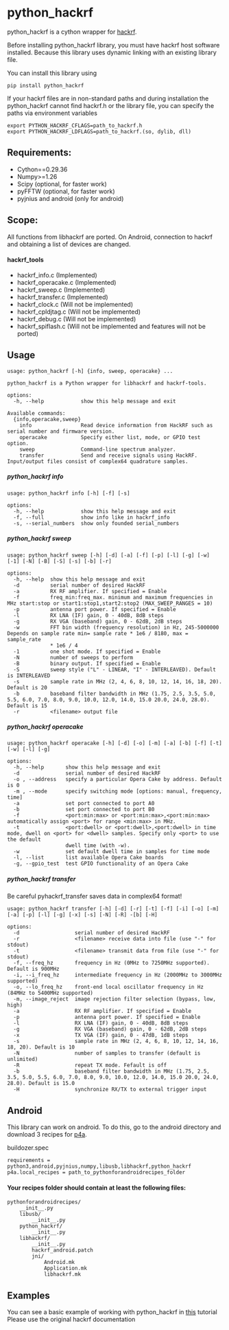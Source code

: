 # python_hackrf

python_hackrf is a cython wrapper for [hackrf](https://github.com/greatscottgadgets/hackrf).

Before installing python_hackrf library, you must have hackrf host software installed. Because this library uses dynamic linking with an existing library file.

You can install this library using
```
pip install python_hackrf
```

If your hackrf files are in non-standard paths and during installation the python_hackrf cannot find hackrf.h or the library file, you can specify the paths via environment variables
```
export PYTHON_HACKRF_CFLAGS=path_to_hackrf.h
export PYTHON_HACKRF_LDFLAGS=path_to_hackrf.(so, dylib, dll)
```

## Requirements:
* Cython==0.29.36
* Numpy>=1.26
* Scipy (optional, for faster work)
* pyFFTW (optional, for faster work)
* pyjnius and android (only for android)


## Scope:
All functions from libhackrf are ported. On Android, connection to hackrf and obtaining a list of devices are changed.

#### hackrf_tools
* hackrf_info.c (Implemented)
* hackrf_operacake.c (Implemented)
* hackrf_sweep.c (Implemented)
* hackrf_transfer.c (Implemented)
* hackrf_clock.c (Will not be implemented)
* hackrf_cpldjtag.c (Will not be implemented)
* hackrf_debug.c (Will not be implemented)
* hackrf_spiflash.c (Will not be implemented and features will not be ported)

## Usage
```
usage: python_hackrf [-h] {info, sweep, operacake} ...

python_hackrf is a Python wrapper for libhackrf and hackrf-tools.

options:
  -h, --help            show this help message and exit

Available commands:
  {info,operacake,sweep}
    info                Read device information from HackRF such as serial number and firmware version.
    operacake           Specify either list, mode, or GPIO test option.
    sweep               Command-line spectrum analyzer.
    transfer            Send and receive signals using HackRF. Input/output files consist of complex64 quadrature samples.
```
##### python_hackrf info
```
usage: python_hackrf info [-h] [-f] [-s]

options:
  -h, --help            show this help message and exit
  -f, --full            show info like in hackrf_info
  -s, --serial_numbers  show only founded serial_numbers
```
##### python_hackrf sweep
```
usage: python_hackrf sweep [-h] [-d] [-a] [-f] [-p] [-l] [-g] [-w] [-1] [-N] [-B] [-S] [-s] [-b] [-r]

options:
  -h, --help  show this help message and exit
  -d          serial number of desired HackRF
  -a          RX RF amplifier. If specified = Enable
  -f          freq_min:freq_max. minimum and maximum frequencies in MHz start:stop or start1:stop1,start2:stop2 (MAX_SWEEP_RANGES = 10)
  -p          antenna port power. If specified = Enable
  -l          RX LNA (IF) gain, 0 - 40dB, 8dB steps
  -g          RX VGA (baseband) gain, 0 - 62dB, 2dB steps
  -w          FFT bin width (frequency resolution) in Hz, 245-5000000 Depends on sample rate min= sample rate * 1e6 / 8180, max = sample_rate
              * 1e6 / 4
  -1          one shot mode. If specified = Enable
  -N          number of sweeps to perform
  -B          binary output. If specified = Enable
  -S          sweep style ("L" - LINEAR, "I" - INTERLEAVED). Default is INTERLEAVED
  -s          sample rate in MHz (2, 4, 6, 8, 10, 12, 14, 16, 18, 20). Default is 20
  -b          baseband filter bandwidth in MHz (1.75, 2.5, 3.5, 5.0, 5.5, 6.0, 7.0, 8.0, 9.0, 10.0, 12.0, 14.0, 15.0 20.0, 24.0, 28.0). Default is 15
  -r          <filename> output file
```
##### python_hackrf operacake
```
usage: python_hackrf operacake [-h] [-d] [-o] [-m] [-a] [-b] [-f] [-t] [-w] [-l] [-g]

options:
  -h, --help       show this help message and exit
  -d               serial number of desired HackRF
  -o , --address   specify a particular Opera Cake by address. Default is 0
  -m , --mode      specify switching mode [options: manual, frequency, time]
  -a               set port connected to port A0
  -b               set port connected to port B0
  -f               <port:min:max> or <port:min:max>,<port:min:max> automatically assign <port> for range <min:max> in MHz.
  -t               <port:dwell> or <port:dwell>,<port:dwell> in time mode, dwell on <port> for <dwell> samples. Specify only <port> to use the default
                   dwell time (with -w).
  -w               set default dwell time in samples for time mode
  -l, --list       list available Opera Cake boards
  -g, --gpio_test  test GPIO functionality of an Opera Cake
```
##### python_hackrf transfer
Be careful pyhackrf_transfer saves data in complex64 format!
```
usage: python_hackrf transfer [-h] [-d] [-r] [-t] [-f] [-i] [-o] [-m] [-a] [-p] [-l] [-g] [-x] [-s] [-N] [-R] -[b] [-H]

options:
  -d                  serial number of desired HackRF
  -r                  <filename> receive data into file (use "-" for stdout)
  -t                  <filename> transmit data from file (use "-" for stdout)
  -f, --freq_hz       frequency in Hz (0MHz to 7250MHz supported). Default is 900MHz
  -i, --i_freq_hz     intermediate frequency in Hz (2000MHz to 3000MHz supported)
  -o, --lo_freq_hz    front-end local oscillator frequency in Hz (84MHz to 5400MHz supported)
  -m, --image_reject  image rejection filter selection (bypass, low, high)
  -a                  RX RF amplifier. If specified = Enable
  -p                  antenna port power. If specified = Enable
  -l                  RX LNA (IF) gain, 0 - 40dB, 8dB steps
  -g                  RX VGA (baseband) gain, 0 - 62dB, 2dB steps
  -x                  TX VGA (IF) gain, 0 - 47dB, 1dB steps
  -s                  sample rate in MHz (2, 4, 6, 8, 10, 12, 14, 16, 18, 20). Default is 10
  -N                  number of samples to transfer (default is unlimited)
  -R                  repeat TX mode. Fefault is off
  -b                  baseband filter bandwidth in MHz (1.75, 2.5, 3.5, 5.0, 5.5, 6.0, 7.0, 8.0, 9.0, 10.0, 12.0, 14.0, 15.0 20.0, 24.0, 28.0). Default is 15.0
  -H                  synchronize RX/TX to external trigger input
```
## Android
This library can work on android. To do this, go to the android directory and download 3 recipes for [p4a](https://github.com/kivy/python-for-android).

buildozer.spec
```
requirements = python3,android,pyjnius,numpy,libusb,libhackrf,python_hackrf
p4a.local_recipes = path_to_pythonforandroidrecipes_folder
```

#### Your recipes folder should contain at least the following files:
```
pythonforandroidrecipes/
    __init__.py
    libusb/
        __init__.py
    python_hackrf/
        __init__.py
    libhackrf/
        __init__.py
        hackrf_android.patch
        jni/
            Android.mk
            Application.mk
            libhackrf.mk
```


## Examples
You can see a basic example of working with python_hackrf in [this](https://pysdr.org/content/hackrf.html) tutorial
Please use the original hackrf documentation
